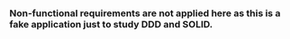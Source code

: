 ### Non-functional requirements are not applied here as this is a fake application just to study DDD and SOLID.